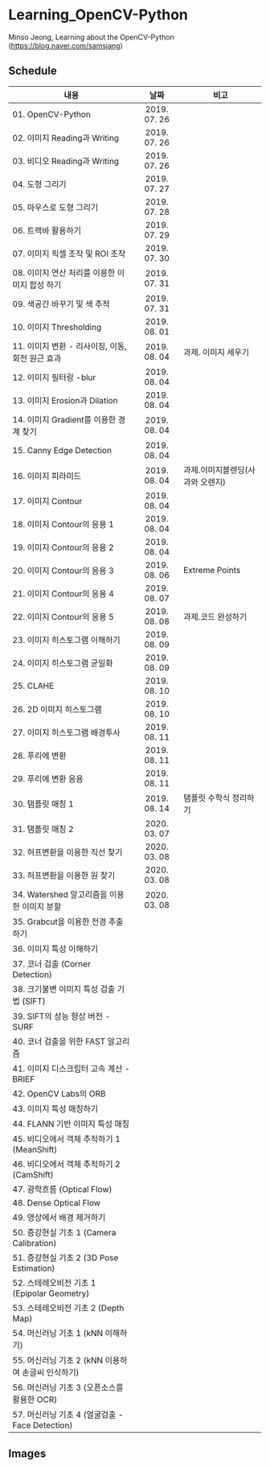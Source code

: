 # Learning_OpenCV-Python
Minso Jeong, Learning about the OpenCV-Python (https://blog.naver.com/samsjang)


## Schedule
|          내용         |   날짜     |   비고   |
| -------------------------------- |:---------------:|--------------------------|
|01. OpenCV-Python | 2019. 07. 26 |
|02. 이미지 Reading과 Writing | 2019. 07. 26 |
|03. 비디오 Reading과 Writing | 2019. 07. 26 |
|04. 도형 그리기 | 2019. 07. 27 ||
|05. 마우스로 도형 그리기 | 2019. 07. 28||
|06. 트랙바 활용하기 | 2019. 07. 29 ||
|07. 이미지 픽셀 조작 및 ROI 조작 |2019. 07. 30||
|08. 이미지 연산 처리를 이용한 이미지 합성 하기 |2019. 07. 31||
|09. 색공간 바꾸기 및 색 추적 |2019. 07. 31||
|10. 이미지 Thresholding |2019. 08. 01||
|11. 이미지 변환 - 리사이징, 이동, 회전 원근 효과 |2019. 08. 04| 과제. 이미지 세우기|
|12. 이미지 필터링 -blur |2019. 08. 04||
|13. 이미지 Erosion과 Dilation|2019. 08. 04||
|14. 이미지 Gradient를 이용한 경계 찾기 |2019. 08. 04||
|15. Canny Edge Detection|2019. 08. 04||
|16. 이미지 피라미드|2019. 08. 04|과제.이미지블렌딩(사과와 오렌지)|
|17. 이미지 Contour |2019. 08. 04||
|18. 이미지 Contour의 응용 1|2019. 08. 04||
|19. 이미지 Contour의 응용 2|2019. 08. 04||
|20. 이미지 Contour의 응용 3|2019. 08. 06| Extreme Points |
|21. 이미지 Contour의 응용 4|2019. 08. 07||
|22. 이미지 Contour의 응용 5|2019. 08. 08|과제.코드 완성하기|
|23. 이미지 히스토그램 이해하기|2019. 08. 09||
|24. 이미지 히스토그램 균일화|2019. 08. 09||
|25. CLAHE|2019. 08. 10||
|26. 2D 이미지 히스토그램 |2019. 08. 10||
|27. 이미지 히스토그램 배경투사|2019. 08. 11||
|28. 푸리에 변환|2019. 08. 11||
|29. 푸리에 변환 응용|2019. 08. 11||
|30. 탬플릿 매칭 1|2019. 08. 14| 탬플릿 수학식 정리하기|
|31. 탬플릿 매칭 2|2020. 03. 07||
|32. 허프변환을 이용한 직선 찾기 |2020. 03. 08||
|33. 허프변환을 이용한 원 찾기 |2020. 03. 08||
|34. Watershed 알고리즘을 이용한 이미지 분할 |2020. 03. 08||
|35. Grabcut을 이용한 전경 추출하기 |||
|36. 이미지 특성 이해하기|||
|37. 코너 검출 (Corner Detection)|||
|38. 크기불변 이미지 특성 검출 기법 (SIFT)|||
|39. SIFT의 성능 향상 버전 - SURF|||
|40. 코너 검출을 위한 FAST 알고리즘|||
|41. 이미지 디스크립터 고속 계산 - BRIEF|||
|42. OpenCV Labs의 ORB|||
|43. 이미지 특성 매칭하기|||
|44. FLANN 기반 이미지 특성 매칭|||
|45. 비디오에서 객체 추적하기 1 (MeanShift)|||
|46. 비디오에서 객체 추적하기 2 (CamShift)|||
|47. 광학흐름 (Optical Flow)|||
|48. Dense Optical Flow|||
|49. 영상에서 배경 제거하기|||
|50. 증강현실 기초 1 (Camera Calibration)|||
|51. 증강현실 기초 2 (3D Pose Estimation)|||
|52. 스테레오비전 기초 1 (Epipolar Geometry)|||
|53. 스테레오비전 기초 2 (Depth Map)|||
|54. 머신러닝 기초 1 (kNN 이해하기) |||
|55. 머신러닝 기초 2 (kNN 이용하여 손글씨 인식하기)|||
|56. 머신러닝 기초 3 (오픈소스를 활용한 OCR)|||
|57. 머신러닝 기초 4 (얼굴검출 - Face Detection)|||


## Images
